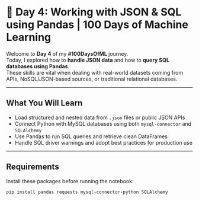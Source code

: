 # 📅 Day 4: Working with JSON & SQL using Pandas | 100 Days of Machine Learning

Welcome to **Day 4** of my **#100DaysOfML** journey.  
Today, I explored how to **handle JSON data** and how to **query SQL databases using Pandas**.  
These skills are vital when dealing with real-world datasets coming from APIs, NoSQL/JSON-based sources, or traditional relational databases.

---

## What You Will Learn

- Load structured and nested data from `.json` files or public JSON APIs
- Connect Python with MySQL databases using both `mysql-connector` and `SQLAlchemy`
- Use Pandas to run SQL queries and retrieve clean DataFrames
- Handle SQL driver warnings and adopt best practices for production use

---

## Requirements

Install these packages before running the notebook:

```bash
pip install pandas requests mysql-connector-python SQLAlchemy

